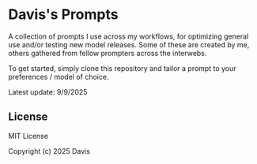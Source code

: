 # Davis's Prompts

A collection of prompts I use across my workflows, for optimizing general use and/or testing new model releases. Some of these are created by me, others gathered from fellow prompters across the interwebs.

To get started, simply clone this repository and tailor a prompt to your preferences / model of choice.

Latest update: 9/9/2025

## License

MIT License

Copyright (c) 2025 Davis
